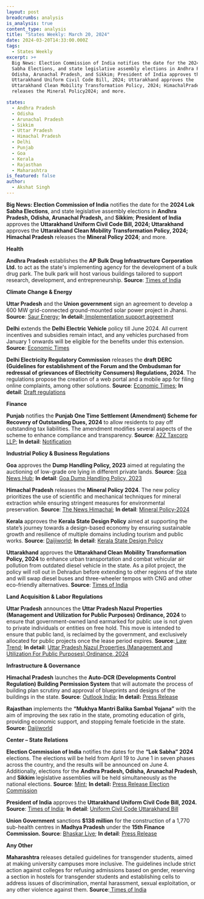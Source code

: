 ```yaml
---
layout: post
breadcrumbs: analysis
is_analysis: true
content_type: analysis
title: "States Weekly: March 20, 2024"
date: 2024-03-20T14:33:00.000Z
tags:
  - States Weekly
excerpt: >+
  Big News: Election Commission of India notifies the date for the 2024 Lok
  Sabha Elections, and state legislative assembly elections in Andhra Pradesh,
  Odisha, Arunachal Pradesh, and Sikkim; President of India approves the
  Uttarakhand Uniform Civil Code Bill, 2024; Uttarakhand approves the
  Uttarakhand Clean Mobility Transformation Policy, 2024; HimachalPradesh
  releases the Mineral Policy2024; and more.

states:
  - Andhra Pradesh
  - Odisha
  - Arunachal Pradesh
  - Sikkim
  - Uttar Pradesh
  - Himachal Pradesh
  - Delhi
  - Punjab
  - Goa
  - Kerala
  - Rajasthan
  - Maharashtra
is_featured: false
author:
  - Akshat Singh
---
```

**Big News: Election Commission of India** notifies the date for the **2024 Lok Sabha Elections**, and state legislative assembly elections in **Andhra Pradesh, Odisha, Arunachal Pradesh,** and **Sikkim**; **President of India** approves the **Uttarakhand Uniform Civil Code Bill, 2024; Uttarakhand** approves the **Uttarakhand Clean Mobility Transformation Policy, 2024; Himachal Pradesh** releases the **Mineral Policy 2024**; and more.



**Health** 

**Andhra Pradesh** establishes the **AP Bulk Drug Infrastructure Corporation Ltd.** to act as the state's implementing agency for the development of a bulk drug park. The bulk park will host various buildings tailored to support research, development, and entrepreneurship. **Source**: [Times of India](https://timesofindia.indiatimes.com/city/visakhapatnam/bulk-drug-park-to-be-set-up-at-nakkapalli-visakhapatnam-andhra-pradesh-government-establishes-ap-bulk-drug-infrastructure-corporation-ltd/articleshow/108476711.cms)



**Climate Change & Energy**

**Uttar Pradesh** and the **Union government** sign an agreement to develop a 600 MW grid-connected ground-mounted solar power project in Jhansi. **Source**: [Saur Energy](https://www.saurenergy.com/solar-energy-news/uttar-pradesh-tusco-sign-ppa-to-setup-600-mw-solar-project-in-jhansi); **In detail:**[ Implementation support agreement](https://upneda.org.in/MediaGallery/JhansiSolarParkDraft_ISA_11March2024.pdf)



**Delhi** extends the **Delhi Electric Vehicle** policy till June 2024. All current incentives and subsidies remain intact, and any vehicles purchased from January 1 onwards will be eligible for the benefits under this extension. **Source**: [Economic Times](https://energy.economictimes.indiatimes.com/news/power/delhi-cabinet-gives-nod-to-extend-electric-vehicle-policy-till-june/108539004)



**Delhi Electricity Regulatory Commission** releases the **draft DERC (Guidelines for establishment of the Forum and the Ombudsman for redressal of grievances of Electricity Consumers) Regulations, 2024**. The regulations propose the creation of a web portal and a mobile app for filing online complaints, among other solutions. **Source**: [Economic Times](https://energy.economictimes.indiatimes.com/news/power/derc-draft-regulations-proposes-creation-of-web-portal-mobile-app-for-filing-online-complaints/108509651); **In detail**: [Draft regulations](https://www.derc.gov.in/sites/default/files/DRAFT%20Regulations%2C%202024_0.pdf)



**Finance**

**Punjab** notifies the **Punjab One Time Settlement (Amendment) Scheme for Recovery of Outstanding Dues, 2024** to allow residents to pay off outstanding tax liabilities. The amendment modifies several aspects of the scheme to enhance compliance and transparency. **Source**: [A2Z Taxcorp LLP](https://www.a2ztaxcorp.com/punjab-govt-notifies-the-punjab-one-time-settlement-amendment-scheme-for-recovery-of-outstanding-dues-2024/); **In detail**: [Notification](https://www.a2ztaxcorp.com/wp-content/uploads/2024/03/Final_Gazette_Report.pdf)



**Industrial Policy & Business Regulations**  

**Goa** approves the **Dump Handling Policy, 2023** aimed at regulating the auctioning of low-grade ore lying in different private lands. **Source**: [Goa News Hub](https://goanewshub.com/goa-cabinet-approves-iron-ore-dump-handling-policy/); **In detail**: [Goa Dump Handling Policy, 2023](https://dmg.goa.gov.in/PDFs/Notifications/Notification/gazettenotification_2324-24-SI-SUG-1_20230915122920.pdf)



**Himachal Pradesh** releases the **Mineral Policy 2024**. The new policy prioritizes the use of scientific and mechanical techniques for mineral extraction while ensuring stringent measures for environmental preservation. **Source**: [The News Himachal](https://thenewshimachal.com/2024/03/new-mineral-policy-to-curb-illegal-mining-chief-minister/); **In detail**: [Mineral Policy-2024](http://www.indiaenvironmentportal.org.in/files/file/himachal%20pradesh%20mineral%20policy%202024.pdf)



**Kerala** approves the **Kerala State Design Policy** aimed at supporting the state’s journey towards a design-based economy by ensuring sustainable growth and resilience of multiple domains including tourism and public works. **Source**: [Daijiworld](https://www.daijiworld.com/index.php/news/newsDisplay?newsID=1175370); **In detail**: [Kerala State Design Policy](https://document.kerala.gov.in/documents/governmentorders/govtorder1603202419:18:36.pdf)



**Uttarakhand** approves the **Uttarakhand Clean Mobility Transformation Policy, 2024** to enhance urban transportation and combat vehicular air pollution from outdated diesel vehicle in the state. As a pilot project, the policy will roll out in Dehradun before extending to other regions of the state and will swap diesel buses and three-wheeler tempos with CNG and other eco-friendly alternatives. **Source**: [Times of India](https://timesofindia.indiatimes.com/city/dehradun/uttarakhand-cabinet-clears-diesel-vehicles-swap-scheme-to-combat-air-pollution-in-dehradun/articleshow/108537059.cms)



**Land Acquisition & Labor Regulations**  

**Uttar Pradesh** announces the **Uttar Pradesh Nazul Properties (Management and Utilization for Public Purposes) Ordinance, 2024** to ensure that government-owned land earmarked for public use is not given to private individuals or entities on free hold. This move is intended to ensure that public land, is reclaimed by the government, and exclusively allocated for public projects once the lease period expires. **Source**:[ Law Trend](https://lawtrend.in/up-govt-brings-ordinance-declaring-nazul-land-will-not-be-converted-into-freehold-in-favour-of-pvt-person-entity/); **In detail**: [Uttar Pradesh Nazul Properties (Management and Utilization For Public Purposes) Ordinance, 2024](https://www.livelaw.in/pdf_upload/nazool-ordinance-in-english-527595.pdf)

[](https://www.livelaw.in/pdf_upload/nazool-ordinance-in-english-527595.pdf)

**Infrastructure & Governance**

**Himachal Pradesh** launches the **Auto-DCR (Developments Control Regulation) Building Permission System** that will automate the process of building plan scrutiny and approval of blueprints and designs of the buildings in the state. **Source**: [Outlook India](https://www.outlookindia.com/national/himachal-pradesh-cm-sukhu-launches-auto-dcr-system-for-approval-of-buildings-blueprints); **In detail:** [Press Release](http://himachalpr.gov.in/OnePressRelease.aspx?Language=1&ID=34644)



**Rajasthan** implements the **“Mukhya Mantri Balika Sambal Yojana”** with the aim of improving the sex ratio in the state, promoting education of girls, providing economic support, and stopping female foeticide in the state. **Source**: [Daijiworld](https://www.daijiworld.com/news/newsDisplay?newsID=1176003)



**Center – State Relations** 

**Election Commission of India** notifies the dates for the **“Lok Sabha” 2024** elections. The elections will be held from April 19 to June 1 in seven phases across the country, and the results will be announced on June 4. Additionally, elections for the **Andhra Pradesh, Odisha, Arunachal Pradesh**, and **Sikkim** legislative assemblies will be held simultaneously as the national elections. **Source**: [Mint](https://www.livemint.com/politics/news/lok-sabha-elections-dates-announced-polls-to-be-held-from-april-19-in-7-phases-results-on-june-4-11710575787754.html); **In detail:** [Press Release Election Commission](https://pib.gov.in/PressReleasePage.aspx?PRID=2015237)



**President of India** approves the **Uttarakhand Uniform Civil Code Bill, 2024. Source**: [Times of India](https://timesofindia.indiatimes.com/city/dehradun/president-gives-approval-uttarakhand-all-set-to-become-first-state-to-have-ucc/articleshow/108459258.cms); **In detail**: [Uniform Civil Code Uttarakhand Bill](https://www.livelaw.in/pdf_upload/civil-code-bill-english0001-520761.pdf)



**Union Government** sanctions **$138 million** for the construction of a 1,770 sub-health centres in **Madhya Pradesh** under the **15th Finance Commission. Source**: [Bhaskar Live](https://bhaskarlive.in/additional-allocation-of-rs-177-crore-to-madhya-pradesh-by-the-central-government-for-sub-health-centres/); **In detail**: [Press Release](https://www.mpinfo.org/Home/TodaysNews#Additional%20allocation%20of%20Rs%20177%20crore%20to%20Madhya%20Pradesh%20by%20the%20Central%20Government%20for%20Sub%20Health%20Centres-20240315N111)



**Any Other**

**Maharashtra** releases detailed guidelines for transgender students, aimed at making university campuses more inclusive. The guidelines include strict action against colleges for refusing admissions based on gender, reserving a section in hostels for transgender students and establishing cells to address issues of discrimination, mental harassment, sexual exploitation, or any other violence against them. **Source**:[ Times of India](https://timesofindia.indiatimes.com/education/news/maharashtra-state-policy-2024-guidelines-issued-for-the-welfare-of-transgender-students/articleshow/108541548.cms)
